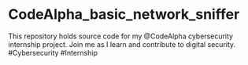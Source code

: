 # CodeAlpha_basic_network_sniffer
This repository holds source code for my @CodeAlpha cybersecurity internship project. Join me as I learn and contribute to digital security. #Cybersecurity #Internship

